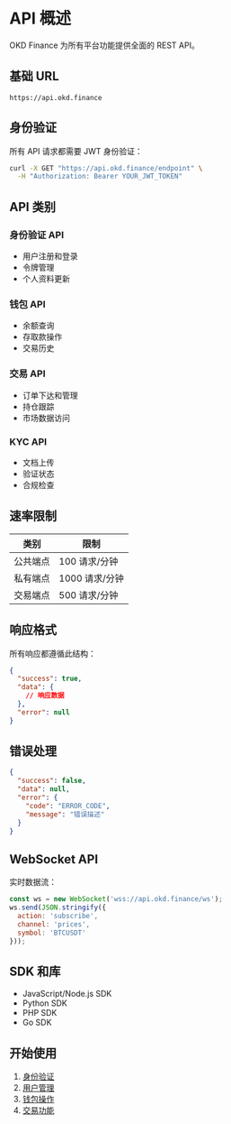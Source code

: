 # API 概述

OKD Finance 为所有平台功能提供全面的 REST API。

## 基础 URL
```
https://api.okd.finance
```

## 身份验证

所有 API 请求都需要 JWT 身份验证：

```bash
curl -X GET "https://api.okd.finance/endpoint" \
  -H "Authorization: Bearer YOUR_JWT_TOKEN"
```

## API 类别

### 身份验证 API
- 用户注册和登录
- 令牌管理
- 个人资料更新

### 钱包 API
- 余额查询
- 存取款操作
- 交易历史

### 交易 API
- 订单下达和管理
- 持仓跟踪
- 市场数据访问

### KYC API
- 文档上传
- 验证状态
- 合规检查

## 速率限制

| 类别 | 限制 |
|------|------|
| 公共端点 | 100 请求/分钟 |
| 私有端点 | 1000 请求/分钟 |
| 交易端点 | 500 请求/分钟 |

## 响应格式

所有响应都遵循此结构：

```json
{
  "success": true,
  "data": {
    // 响应数据
  },
  "error": null
}
```

## 错误处理

```json
{
  "success": false,
  "data": null,
  "error": {
    "code": "ERROR_CODE",
    "message": "错误描述"
  }
}
```

## WebSocket API

实时数据流：

```javascript
const ws = new WebSocket('wss://api.okd.finance/ws');
ws.send(JSON.stringify({
  action: 'subscribe',
  channel: 'prices',
  symbol: 'BTCUSDT'
}));
```

## SDK 和库

- JavaScript/Node.js SDK
- Python SDK
- PHP SDK
- Go SDK

## 开始使用

1. [身份验证](/zh/api/authentication)
2. [用户管理](/zh/api/users)
3. [钱包操作](/zh/api/wallets)
4. [交易功能](/zh/trading/overview) 